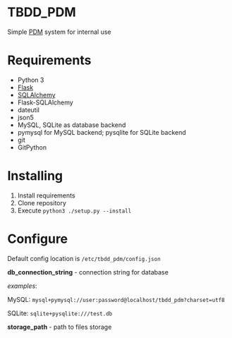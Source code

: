 # TBDD_PDM
Simple [PDM](https://en.wikipedia.org/wiki/Product_data_management) system for internal use
# Requirements
* Python 3 
* [Flask](http://flask.pocoo.org/)
* [SQLAlchemy](http://www.sqlalchemy.org/)
* Flask-SQLAlchemy
* dateutil
* json5
* MySQL, SQLite as database backend
* pymysql for MySQL backend; pysqlite for SQLite backend
* git
* GitPython

# Installing
1. Install requirements
2. Clone repository
3. Execute `python3 ./setup.py --install`

# Configure
 Default config location is `/etc/tbdd_pdm/config.json`
 
**db_connection_string** - connection string for database

*examples*: 

MySQL: `mysql+pymysql://user:password@localhost/tbdd_pdm?charset=utf8` 

SQLite: `sqlite+pysqlite:///test.db`

**storage_path** - path to files storage